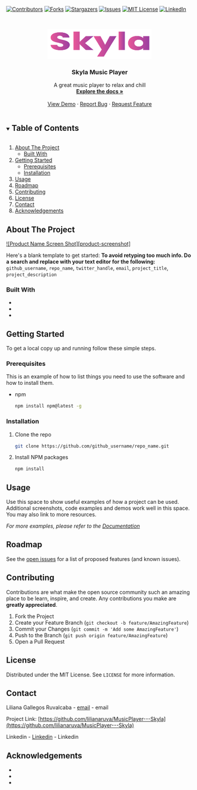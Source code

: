 <!--
*** Thanks for checking out the Best-README-Template. If you have a suggestion
*** that would make this better, please fork the repo and create a pull request
*** or simply open an issue with the tag "enhancement".
*** Thanks again! Now go create something AMAZING! :D
***
***
***
*** To avoid retyping too much info. Do a search and replace for the following:
*** github_username, repo_name, twitter_handle, email, project_title, project_description
-->



<!-- PROJECT SHIELDS -->
<!--
*** I'm using markdown "reference style" links for readability.
*** Reference links are enclosed in brackets [ ] instead of parentheses ( ).
*** See the bottom of this document for the declaration of the reference variables
*** for contributors-url, forks-url, etc. This is an optional, concise syntax you may use.
*** https://www.markdownguide.org/basic-syntax/#reference-style-links
-->
[![Contributors][contributors-shield]][contributors-url]
[![Forks][forks-shield]][forks-url]
[![Stargazers][stars-shield]][stars-url]
[![Issues][issues-shield]][issues-url]
[![MIT License][license-shield]][license-url]
[![LinkedIn][linkedin-shield]][linkedin-url]



<!-- PROJECT LOGO -->
<br />
<p align="center">
  <a href="https://github.com/othneildrew/Best-README-Template">
    <img src="/src/skylaLogoREADME.png" alt="Logo" width="280" height="80">
  </a>

  <h3 align="center">Skyla Music Player</h3>

  <p align="center">
    A great music player to relax and chill
    <br />
    <a href="https://github.com/lilianaruva/MusicPlayer---Skyla"><strong>Explore the docs »</strong></a>
    <br />
    <br />
    <a href="https://github.com/lilianaruva/MusicPlayer---Skyla">View Demo</a>
    ·
    <a href="https://github.com/lilianaruva/MusicPlayer---Skyla/issues">Report Bug</a>
    ·
    <a href="https://github.com/lilianaruva/MusicPlayer---Skyla/issues">Request Feature</a>
  </p>
</p>


<!-- TABLE OF CONTENTS -->
<details open="open">
  <summary><h2 style="display: inline-block">Table of Contents</h2></summary>
  <ol>
    <li>
      <a href="#about-the-project">About The Project</a>
      <ul>
        <li><a href="#built-with">Built With</a></li>
      </ul>
    </li>
    <li>
      <a href="#getting-started">Getting Started</a>
      <ul>
        <li><a href="#prerequisites">Prerequisites</a></li>
        <li><a href="#installation">Installation</a></li>
      </ul>
    </li>
    <li><a href="#usage">Usage</a></li>
    <li><a href="#roadmap">Roadmap</a></li>
    <li><a href="#contributing">Contributing</a></li>
    <li><a href="#license">License</a></li>
    <li><a href="#contact">Contact</a></li>
    <li><a href="#acknowledgements">Acknowledgements</a></li>
  </ol>
</details>



<!-- ABOUT THE PROJECT -->
## About The Project

[![Product Name Screen Shot][product-screenshot]](https://example.com)

Here's a blank template to get started:
**To avoid retyping too much info. Do a search and replace with your text editor for the following:**
`github_username`, `repo_name`, `twitter_handle`, `email`, `project_title`, `project_description`


### Built With

* []()
* []()
* []()



<!-- GETTING STARTED -->
## Getting Started

To get a local copy up and running follow these simple steps.

### Prerequisites

This is an example of how to list things you need to use the software and how to install them.
* npm
  ```sh
  npm install npm@latest -g
  ```

### Installation

1. Clone the repo
   ```sh
   git clone https://github.com/github_username/repo_name.git
   ```
2. Install NPM packages
   ```sh
   npm install
   ```



<!-- USAGE EXAMPLES -->
## Usage

Use this space to show useful examples of how a project can be used. Additional screenshots, code examples and demos work well in this space. You may also link to more resources.

_For more examples, please refer to the [Documentation](https://example.com)_



<!-- ROADMAP -->
## Roadmap

See the [open issues](https://github.com/github_username/repo_name/issues) for a list of proposed features (and known issues).



<!-- CONTRIBUTING -->
## Contributing

Contributions are what make the open source community such an amazing place to be learn, inspire, and create. Any contributions you make are **greatly appreciated**.

1. Fork the Project
2. Create your Feature Branch (`git checkout -b feature/AmazingFeature`)
3. Commit your Changes (`git commit -m 'Add some AmazingFeature'`)
4. Push to the Branch (`git push origin feature/AmazingFeature`)
5. Open a Pull Request



<!-- LICENSE -->
## License

Distributed under the MIT License. See `LICENSE` for more information.



<!-- CONTACT -->
## Contact

Liliana Gallegos Ruvalcaba - [email](lily.gallegos@hotmail.com) - email

Project Link: [https://github.com/lilianaruva/MusicPlayer---Skyla](https://github.com/lilianaruva/MusicPlayer---Skyla)

Linkedin - [Linkedin](https://www.linkedin.com/in/liliana-gallegos-ruvalcaba-6a127720b/) - Linkedin

<!-- ACKNOWLEDGEMENTS -->
## Acknowledgements

* []()
* []()
* []()





<!-- MARKDOWN LINKS & IMAGES -->
<!-- 
https://github.com/lilianaruva/MusicPlayer---Skyla/graphs/contributors

https://www.markdownguide.org/basic-syntax/#reference-style-links -->
[contributors-shield]: https://img.shields.io/github/contributors/lilianaruva/MusicPlayer---Skyla.svg?style=for-the-badge
[contributors-url]: https://github.com/lilianaruva/MusicPlayer---Skyla/graphs/contributors
[forks-shield]: https://img.shields.io/github/forks/lilianaruva/MusicPlayer---Skyla.svg?style=for-the-badge
[forks-url]: https://github.com/lilianaruva/MusicPlayer---Skyla/network/members
[stars-shield]: https://img.shields.io/github/stars/lilianaruva/MusicPlayer---Skyla.svg?style=for-the-badge
[stars-url]: https://github.com/lilianaruva/MusicPlayer---Skyla/stargazers
[issues-shield]: https://img.shields.io/github/issues/lilianaruva/MusicPlayer---Skyla.svg?style=for-the-badge
[issues-url]: https://github.com/lilianaruva/MusicPlayer---Skyla/issues
[license-shield]: https://img.shields.io/github/license/lilianaruva/MusicPlayer---Skyla.svg?style=for-the-badge
[license-url]: https://github.com/lilianaruva/MusicPlayer---Skyla/blob/master/LICENSE.txt
[linkedin-shield]: https://img.shields.io/badge/-LinkedIn-black.svg?style=for-the-badge&logo=linkedin&colorB=555
[linkedin-url]: https://www.linkedin.com/in/liliana-gallegos-ruvalcaba-6a127720b/